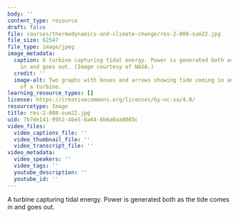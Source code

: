```yaml
---
body: ''
content_type: resource
draft: false
file: courses/thermodynamics-and-climate-change/res-2-008-sum22.jpg
file_size: 62547
file_type: image/jpeg
image_metadata:
  caption: A turbine capturing tidal energy. Power is generated both as the tide comes
    in and goes out. (Image courtesy of NASA.)
  credit: ''
  image-alt: Two graphs with boxes and arrows showing tide coming in and going out
    of a turbine.
learning_resource_types: []
license: https://creativecommons.org/licenses/by-nc-sa/4.0/
resourcetype: Image
title: res-2-008-sum22.jpg
uid: 7b7de141-9952-4be5-8a64-6b6a0aa8085c
video_files:
  video_captions_file: ''
  video_thumbnail_file: ''
  video_transcript_file: ''
video_metadata:
  video_speakers: ''
  video_tags: ''
  youtube_description: ''
  youtube_id: ''
---
```

A turbine capturing tidal energy. Power is generated both as the tide comes in and goes out.